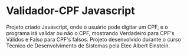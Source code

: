# Validador-CPF Javascript

Projeto criado Javascript, onde o usuário pode digitar um CPF, e o programa irá validar ou não o CPF, mostrando Verdadeiro para CPF's Válidos e Falso para CPF's falsos.
Projeto desenvolvido durante o curso Técnico de Desenvolvimento de Sistemas pela Etec Albert Einstein.

